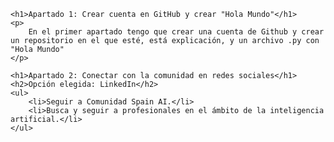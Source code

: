 <!DOCTYPE html>
<html lang="es">
<head>
    <meta charset="UTF-8">
    <meta name="viewport" content="width=device-width, initial-scale=1.0">
  <title>Tarea 1</title>
</head>
<body>

    <h1>Apartado 1: Crear cuenta en GitHub y crear "Hola Mundo"</h1>
    <p>
        En el primer apartado tengo que crear una cuenta de Github y crear un repositorio en el que esté, está explicación, y un archivo .py con "Hola Mundo"
    </p>

    <h1>Apartado 2: Conectar con la comunidad en redes sociales</h1>
    <h2>Opción elegida: LinkedIn</h2>
    <ul>
        <li>Seguir a Comunidad Spain AI.</li>
        <li>Busca y seguir a profesionales en el ámbito de la inteligencia artificial.</li>
    </ul>

</body>
</html>
